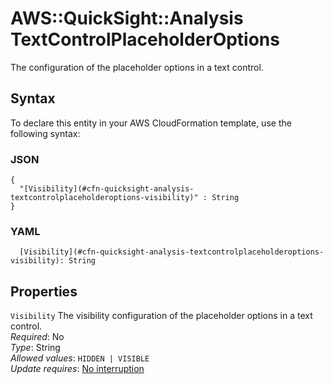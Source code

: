 # AWS::QuickSight::Analysis TextControlPlaceholderOptions<a name="aws-properties-quicksight-analysis-textcontrolplaceholderoptions"></a>

The configuration of the placeholder options in a text control\.

## Syntax<a name="aws-properties-quicksight-analysis-textcontrolplaceholderoptions-syntax"></a>

To declare this entity in your AWS CloudFormation template, use the following syntax:

### JSON<a name="aws-properties-quicksight-analysis-textcontrolplaceholderoptions-syntax.json"></a>

```
{
  "[Visibility](#cfn-quicksight-analysis-textcontrolplaceholderoptions-visibility)" : String
}
```

### YAML<a name="aws-properties-quicksight-analysis-textcontrolplaceholderoptions-syntax.yaml"></a>

```
  [Visibility](#cfn-quicksight-analysis-textcontrolplaceholderoptions-visibility): String
```

## Properties<a name="aws-properties-quicksight-analysis-textcontrolplaceholderoptions-properties"></a>

`Visibility`  <a name="cfn-quicksight-analysis-textcontrolplaceholderoptions-visibility"></a>
The visibility configuration of the placeholder options in a text control\.  
*Required*: No  
*Type*: String  
*Allowed values*: `HIDDEN | VISIBLE`  
*Update requires*: [No interruption](https://docs.aws.amazon.com/AWSCloudFormation/latest/UserGuide/using-cfn-updating-stacks-update-behaviors.html#update-no-interrupt)